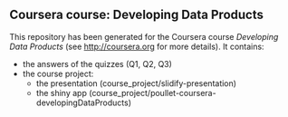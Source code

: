 ## Coursera course: Developing Data Products
This repository has been generated for the Coursera course *Developing Data Products* (see http://coursera.org for more details). 
It contains:

- the answers of the quizzes (Q1, Q2, Q3)
- the course project:
  - the presentation (course_project/slidify-presentation)
  - the shiny app (course_project/poullet-coursera-developingDataProducts)

